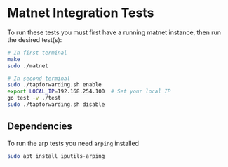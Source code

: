 # Matnet Integration Tests

To run these tests you must first have a running matnet instance, then run the desired test(s):

```bash
# In first terminal
make
sudo ./matnet

# In second terminal
sudo ./tapforwarding.sh enable
export LOCAL_IP=192.168.254.100  # Set your local IP
go test -v ./test
sudo ./tapforwarding.sh disable
```

## Dependencies

To run the arp tests you need `arping` installed

```bash
sudo apt install iputils-arping
```

